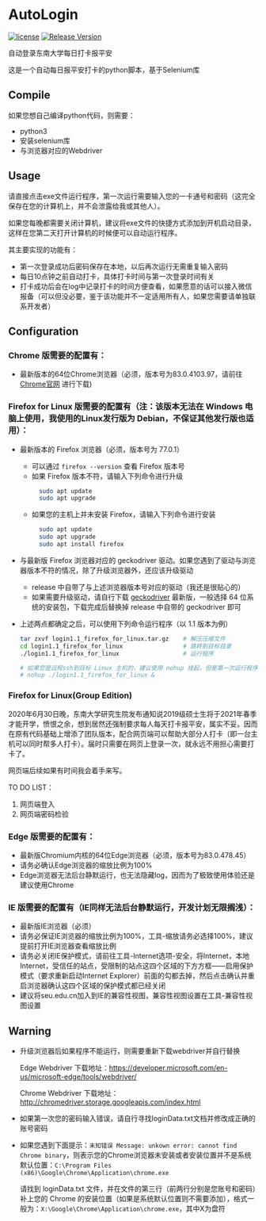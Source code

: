 # AutoLogin

[![license](https://img.shields.io/github/license/StephenHoo/AutoLogin)](https://github.com/StephenHoo/AutoLogin/blob/master/LICENSE)
[![Release Version](https://img.shields.io/github/release/StephenHoo/AutoLogin)](https://github.com/StephenHoo/AutoLoging/releases)

自动登录东南大学每日打卡报平安

这是一个自动每日报平安打卡的python脚本，基于Selenium库

## Compile

如果您想自己编译python代码，则需要：

* python3
* 安装selenium库
* 与浏览器对应的Webdriver

## Usage

请直接点击exe文件运行程序，第一次运行需要输入您的一卡通号和密码（这完全保存在您的计算机上，并不会泄露给我或其他人）。

如果您每晚都需要关闭计算机，建议将exe文件的快捷方式添加到开机启动目录，这样在您第二天打开计算机的时候便可以自动运行程序。

其主要实现的功能有：

* 第一次登录成功后密码保存在本地，以后再次运行无需重复输入密码
* 每日10点钟之前自动打卡，具体打卡时间与第一次登录时间有关
* 打卡成功后会在log中记录打卡的时间方便查看，如果愿意的话可以接入微信报备（可以但没必要，鉴于该功能并不一定适用所有人，如果您需要请单独联系开发者）

## Configuration

### Chrome 版需要的配置有：

* 最新版本的64位Chrome浏览器（必须，版本号为83.0.4103.97，请前往 [Chrome官网](https://www.google.cn/intl/zh-CN/chrome/) 进行下载)

### Firefox for Linux 版需要的配置有（注：该版本无法在 Windows 电脑上使用，我使用的Linux发行版为 Debian，不保证其他发行版也适用）：

* 最新版本的 Firefox 浏览器（必须，版本号为 77.0.1）

    * 可以通过 `firefox --version` 查看 Firefox 版本号
    * 如果 Firefox 版本不符，请输入下列命令进行升级
      ```bash
        sudo apt update
        sudo apt upgrade
      ```
    * 如果您的主机上并未安装 Firefox，请输入下列命令进行安装
      ```bash
        sudo apt update
        sudo apt upgrade
        sudo apt install firefox
      ```

* 与最新版 Firefox 浏览器对应的 geckodriver 驱动。如果您遇到了驱动与浏览器版本不符的情况，除了升级浏览器外，还应该升级驱动

    * release 中自带了与上述浏览器版本号对应的驱动（我还是很贴心的）
    * 如果需要升级驱动，请自行下载 [geckodriver](https://github.com/mozilla/geckodriver/releases) 最新版，一般选择 64 位系统的安装包，下载完成后替换掉 release 中自带的 geckodriver 即可

* 上述两点都确定之后，可以使用下列命令运行程序（以 1.1 版本为例）

  ```bash
  tar zxvf login1.1_firefox_for_linux.tar.gz    # 解压压缩文件
  cd login1.1_firefox_for_linux                 # 跳转到目标目录
  ./login1.1_firefox_for_linux                  # 运行程序

  # 如果您是远程ssh到目标 Linux 主机的，建议使用 nohup 挂起，但是第一次运行程序时不可以挂起，因为要输入账号密码
  # nohup ./login1.1_firefox_for_linux &
  ```

### Firefox for Linux(Group Edition)

2020年6月30日晚，东南大学研究生院发布通知说2019级硕士生将于2021年春季才能开学，愤恨之余，想到居然还强制要求每人每天打卡报平安，属实不妥。因而在原有代码基础上增添了团队版本，配合网页端可以帮助大部分人打卡（即一台主机可以同时帮多人打卡）。届时只需要在网页上登录一次，就永远不用担心需要打卡了。

网页端后续如果有时间我会着手来写。

TO DO LIST：

1. 网页端登入
2. 网页端密码检验



### Edge 版需要的配置有：

* 最新版Chromium内核的64位Edge浏览器（必须，版本号为83.0.478.45）
* 请务必确认Edge浏览器的缩放比例为100%
* Edge浏览器无法后台静默运行，也无法隐藏log，因而为了极致使用体验还是建议使用Chrome

### IE 版需要的配置有（IE同样无法后台静默运行，开发计划无限搁浅）：

* 最新版IE浏览器（必须）
* 请务必保证IE浏览器的缩放比例为100%，工具-缩放请务必选择100%，建议提前打开IE浏览器查看缩放比例
* 请务必关闭IE保护模式，请前往工具-Internet选项-安全，将Internet，本地Internet，受信任的站点，受限制的站点这四个区域的下方方框——启用保护模式（要求重新启动Internet Explorer）前面的勾都去掉，然后点击确认并重启浏览器确认这四个区域的保护模式都已经关闭
* 建议将seu.edu.cn加入到IE的兼容性视图，兼容性视图设置在工具-兼容性视图设置

## Warning

* 升级浏览器后如果程序不能运行，则需要重新下载webdriver并自行替换

    Edge Webdriver 下载地址：https://developer.microsoft.com/en-us/microsoft-edge/tools/webdriver/

    Chrome Webdriver 下载地址：http://chromedriver.storage.googleapis.com/index.html

* 如果第一次您的密码输入错误，请自行寻找loginData.txt文档并修改成正确的账号密码

* 如果您遇到下面提示：`未知错误 Message: unkown error: cannot find Chrome binary`，则表示您的Chrome浏览器未安装或者安装位置并不是系统默认位置：`C:\Program Files (x86)\Google\Chrome\Application\chrome.exe`

    请找到 loginData.txt 文件，并在文件的第三行（前两行分别是您账号和密码）补上您的 Chrome 的安装位置（如果是系统默认位置则不需要添加），格式一般为：`X:\Google\Chrome\Application\chrome.exe`，其中X为盘符

